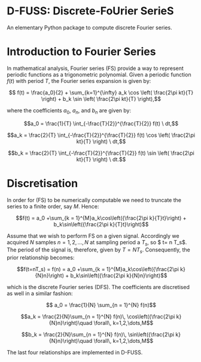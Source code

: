 # D-FUSS: Discrete-FoUrier SerieS

An elementary Python package to compute discrete Fourier series.

# Introduction to Fourier Series

In mathematical analysis, Fourier series (FS) provide a way to represent periodic functions as a trigonometric polynomial. Given a periodic function $f(t)$ with period $T$, the Fourier series expansion is given by:

$$ f(t) = \frac{a_0}{2} + \sum_{k=1}^{\infty} a_k \cos \left( \frac{2\pi kt}{T} \right) + b_k \sin \left( \frac{2\pi kt}{T} \right),$$

where the coefficients $a_0$, $a_n$, and $b_n$ are given by:

$$a_0 = \frac{1}{T} \int_{-\frac{T}{2}}^{\frac{T}{2}} f(t) \ dt,$$

$$a_k = \frac{2}{T} \int_{-\frac{T}{2}}^{\frac{T}{2}} f(t) \cos \left( \frac{2\pi kt}{T} \right) \ dt,$$

$$b_k = \frac{2}{T} \int_{-\frac{T}{2}}^{\frac{T}{2}} f(t) \sin \left( \frac{2\pi kt}{T} \right) \ dt.$$

# Discretisation

In order for (FS) to be numerically computable we need to truncate the series to a finite order, say $M$. Hence:

$$f(t) = a_0 +\sum_{k = 1}^{M}a_k\cos\left({\frac{2\pi k}{T}t}\right) + b_k\sin\left({\frac{2\pi k}{T}t}\right)$$

Assume that we wish to perform FS on a given signal. Accordingly we acquired $N$ samples $n=1,2,\dots,N$ at sampling period a $T_s$, so $ t= n T_s$. The period of the signal is, therefore, given by $T = N T_s$. Consequently, the prior relationship becomes:

$$f(t=nT_s) = f(n) = a_0 +\sum_{k = 1}^{M}a_k\cos\left({\frac{2\pi k}{N}n}\right) + b_k\sin\left({\frac{2\pi k}{N}n}\right)$$

which is the discrete Fourier series (DFS). The coefficients are discretised as well in a similar fashion:

$$ a_0 = \frac{1}{N} \sum_{n = 1}^{N} f(n)$$

$$a_k = \frac{2}{N}\sum_{n = 1}^{N} f(n)\, \cos\left({\frac{2\pi k}{N}n}\right)\quad \forall\, k=1,2,\dots,M$$

$$b_k = \frac{2}{N}\sum_{n = 1}^{N} f(n)\, \sin\left({\frac{2\pi k}{N}n}\right)\quad \forall\, k=1,2,\dots,M$$

The last four relationships are implemented in D-FUSS.
